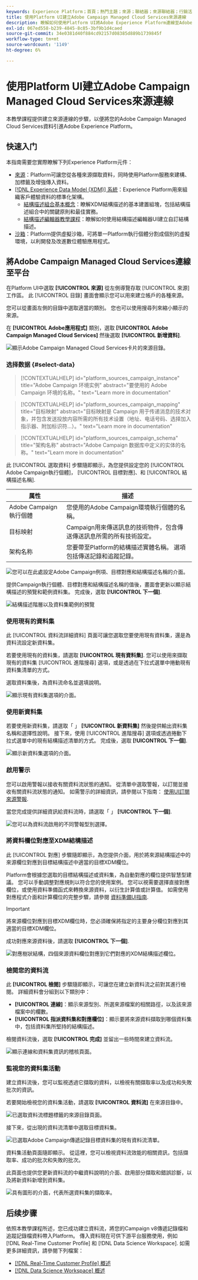 ```yaml
---
keywords: Experience Platform；首頁；熱門主題；來源；聯結器；來源聯結器；行銷活動；行銷活動管理的服務
title: 使用Platform UI建立Adobe Campaign Managed Cloud Services來源連線
description: 瞭解如何使用Platform UI將Adobe Experience Platform連線至Adobe Campaign Managed Cloud Services。
exl-id: 067ed558-b239-4845-8c85-3bf9b1d4caed
source-git-commit: 34e0381d40f884cd92157d08385d889b1739845f
workflow-type: tm+mt
source-wordcount: '1149'
ht-degree: 6%

---
```


# 使用Platform UI建立Adobe Campaign Managed Cloud Services來源連線

本教學課程提供建立來源連線的步驟，以便將您的Adobe Campaign Managed Cloud Services資料引進Adobe Experience Platform。

## 快速入门

本指南需要您實際瞭解下列Experience Platform元件：

* [來源](../../../../home.md)：Platform可讓您從各種來源擷取資料，同時使用Platform服務來建構、加標籤及增強傳入資料。
* [[!DNL Experience Data Model (XDM)] 系統](../../../../../xdm/home.md)：Experience Platform用來組織客戶體驗資料的標準化架構。
   * [結構描述組合基本概念](../../../../../xdm/schema/composition.md)：瞭解XDM結構描述的基本建置組塊，包括結構描述組合中的關鍵原則和最佳實務。
   * [結構描述編輯器教學課程](../../../../../xdm/tutorials/create-schema-ui.md)：瞭解如何使用結構描述編輯器UI建立自訂結構描述。
* [沙箱](../../../../../sandboxes/home.md)：Platform提供虛擬沙箱，可將單一Platform執行個體分割成個別的虛擬環境，以利開發及改進數位體驗應用程式。

## 將Adobe Campaign Managed Cloud Services連線至平台

在Platform UI中選取 **[!UICONTROL 來源]** 從左側導覽存取 [!UICONTROL 來源] 工作區。 此 [!UICONTROL 目錄] 畫面會顯示您可以用來建立帳戶的各種來源。

您可以從畫面左側的目錄中選取適當的類別。 您也可以使用搜尋列來縮小顯示的來源。

在 **[!UICONTROL Adobe應用程式]** 類別，選取 **[!UICONTROL Adobe Campaign Managed Cloud Services]** 然後選取 **[!UICONTROL 新增資料]**.

![顯示Adobe Campaign Managed Cloud Services卡片的來源目錄。](../../../../images/tutorials/create/campaign/catalog.png)

### 选择数据 {#select-data}

>[!CONTEXTUALHELP]
>id="platform_sources_campaign_instance"
>title="Adobe Campaign 环境实例"
>abstract="要使用的 Adobe Campaign 环境的名称。"
>text="Learn more in documentation"

>[!CONTEXTUALHELP]
>id="platform_sources_campaign_mapping"
>title="目标映射"
>abstract="目标映射是 Campaign 用于传递消息的技术对象，并包含发送投放内容所需的所有技术设置（地址、电话号码、选择加入指示器、附加标识符...）。"
>text="Learn more in documentation"

>[!CONTEXTUALHELP]
>id="platform_sources_campaign_schema"
>title="架构名称"
>abstract="Adobe Campaign 数据库中定义的实体的名称。"
>text="Learn more in documentation"

此 [!UICONTROL 選取資料] 步驟隨即顯示，為您提供設定您的 [!UICONTROL Adobe Campaign執行個體]， [!UICONTROL 目標對應]、和 [!UICONTROL 結構描述名稱].

| 属性 | 描述 |
| --- | --- |
| Adobe Campaign執行個體 | 您使用的Adobe Campaign環境執行個體的名稱。 |
| 目标映射 | Campaign用來傳送訊息的技術物件，包含傳送傳送訊息所需的所有技術設定。 |
| 架构名称 | 您要帶至Platform的結構描述實體名稱。 選項包括傳送記錄和追蹤記錄。 |

![您可以在此處設定Adobe Campaign例項、目標對應和結構描述名稱的介面。](../../../../images/tutorials/create/campaign/select-data.png)

提供Campaign執行個體、目標對應和結構描述名稱的值後，畫面會更新以顯示結構描述的預覽和範例資料集。 完成後，選取 **[!UICONTROL 下一個]**.

![結構描述階層以及資料集範例的預覽](../../../../images/tutorials/create/campaign/preview.png)

### 使用現有的資料集

此 [!UICONTROL 資料流詳細資料] 頁面可讓您選取您要使用現有資料集，還是為資料流設定新資料集。

若要使用現有的資料集，請選取 **[!UICONTROL 現有資料集]**. 您可以使用來擷取現有的資料集 [!UICONTROL 進階搜尋] 選項，或是透過在下拉式選單中捲動現有資料集清單的方式。

選取資料集後，為資料流命名並選填說明。

![顯示現有資料集選項的介面。](../../../../images/tutorials/create/campaign/existing-dataset.png)

### 使用新資料集

若要使用新資料集，請選取「 」 **[!UICONTROL 新資料集]** 然後提供輸出資料集名稱和選擇性說明。 接下來，使用 [!UICONTROL 進階搜尋] 選項或透過捲動下拉式選單中的現有結構描述清單的方式。 完成後，選取 **[!UICONTROL 下一個]**.

![顯示新資料集選項的介面。](../../../../images/tutorials/create/campaign/new-dataset.png)

### 啟用警示

您可以啟用警報以接收有關資料流狀態的通知。 從清單中選取警報，以訂閱並接收有關資料流狀態的通知。 如需警示的詳細資訊，請參閱以下指南： [使用UI訂閱來源警報](../../alerts.md).

當您完成提供詳細資訊給資料流時，請選取「 」 **[!UICONTROL 下一個]**.

![您可以為資料流啟用的不同警報型別選擇。](../../../../images/tutorials/create/campaign/alerts.png)

### 將資料欄位對應至XDM結構描述

此 [!UICONTROL 對應] 步驟隨即顯示，為您提供介面，用於將來源結構描述中的來源欄位對應到目標結構描述中適當的目標XDM欄位。

Platform會根據您選取的目標結構描述或資料集，為自動對應的欄位提供智慧型建議。 您可以手動調整對應規則以符合您的使用案例。 您可以視需要選擇直接對應欄位，或使用資料準備函式來轉換來源資料，以衍生計算值或計算值。 如需使用對應程式介面和計算欄位的完整步驟，請參閱 [資料準備UI指南](../../../../../data-prep/ui/mapping.md).

>[!IMPORTANT]
>
>將來源欄位對應到目標XDM欄位時，您必須確保將指定的主要身分欄位對應到其適當的目標XDM欄位。

成功對應來源資料後，請選取 **[!UICONTROL 下一個]**.

![對應樹狀結構，四個來源資料欄位對應到它們對應的XDM結構描述欄位。](../../../../images/tutorials/create/campaign/mapping.png)

### 檢閱您的資料流

此 **[!UICONTROL 檢閱]** 步驟隨即顯示，可讓您在建立新資料流之前對其進行檢閱。 詳細資料會分組到以下類別中：

* **[!UICONTROL 連線]**：顯示來源型別、所選來源檔案的相關路徑，以及該來源檔案中的欄數。
* **[!UICONTROL 指派資料集和對應欄位]**：顯示要將來源資料擷取到哪個資料集中，包括資料集所堅持的結構描述。

檢閱資料流後，選取 **[!UICONTROL 完成]** 並留出一些時間來建立資料流。

![顯示連線和資料集資訊的稽核頁面。](../../../../images/tutorials/create/campaign/review.png)

### 監視您的資料集活動

建立資料流後，您可以監視透過它擷取的資料，以檢視有關擷取率以及成功和失敗批次的資訊。

若要開始檢視您的資料集活動，請選取 **[!UICONTROL 資料流]** 在來源目錄中。

![已選取資料流標題標籤的來源目錄頁面。](../../../../images/tutorials/create/campaign/dataflows.png)

接下來，從出現的資料流清單中選取目標資料集。

![已選取Adobe Campaign傳遞記錄目標資料集的現有資料流清單。](../../../../images/tutorials/create/campaign/target-dataset.png)

資料集活動頁面隨即顯示。 從這裡，您可以檢視資料流效能的相關資訊，包括擷取率、成功的批次和失敗的批次。

此頁面也提供您更新資料流的中繼資料說明的介面、啟用部分擷取和錯誤診斷，以及將新資料新增到資料集。

![具有圖形的介面，代表所選資料集的擷取率。](../../../../images/tutorials/create/campaign/dataset-activity.png)

## 后续步骤

依照本教學課程所述，您已成功建立資料流，將您的Campaign v8傳遞記錄檔和追蹤記錄檔資料帶入Platform。 傳入資料現在可供下游平台服務使用，例如 [!DNL Real-Time Customer Profile] 和 [!DNL Data Science Workspace]. 如需更多詳細資訊，請參閱下列檔案：

* [[!DNL Real-Time Customer Profile] 概述](../../../../../profile/home.md)
* [[!DNL Data Science Workspace] 概述](../../../../../data-science-workspace/home.md)
